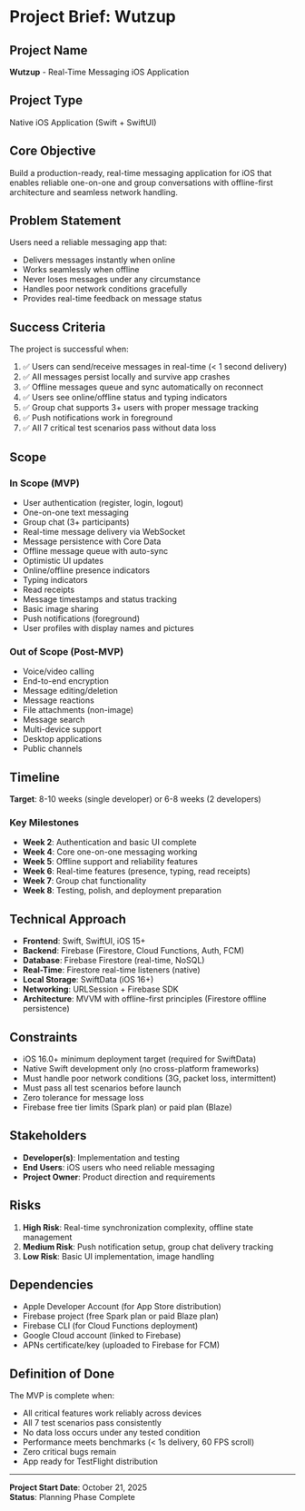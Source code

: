 # Project Brief: Wutzup

## Project Name
**Wutzup** - Real-Time Messaging iOS Application

## Project Type
Native iOS Application (Swift + SwiftUI)

## Core Objective
Build a production-ready, real-time messaging application for iOS that enables reliable one-on-one and group conversations with offline-first architecture and seamless network handling.

## Problem Statement
Users need a reliable messaging app that:
- Delivers messages instantly when online
- Works seamlessly when offline
- Never loses messages under any circumstance
- Handles poor network conditions gracefully
- Provides real-time feedback on message status

## Success Criteria
The project is successful when:
1. ✅ Users can send/receive messages in real-time (< 1 second delivery)
2. ✅ All messages persist locally and survive app crashes
3. ✅ Offline messages queue and sync automatically on reconnect
4. ✅ Users see online/offline status and typing indicators
5. ✅ Group chat supports 3+ users with proper message tracking
6. ✅ Push notifications work in foreground
7. ✅ All 7 critical test scenarios pass without data loss

## Scope

### In Scope (MVP)
- User authentication (register, login, logout)
- One-on-one text messaging
- Group chat (3+ participants)
- Real-time message delivery via WebSocket
- Message persistence with Core Data
- Offline message queue with auto-sync
- Optimistic UI updates
- Online/offline presence indicators
- Typing indicators
- Read receipts
- Message timestamps and status tracking
- Basic image sharing
- Push notifications (foreground)
- User profiles with display names and pictures

### Out of Scope (Post-MVP)
- Voice/video calling
- End-to-end encryption
- Message editing/deletion
- Message reactions
- File attachments (non-image)
- Message search
- Multi-device support
- Desktop applications
- Public channels

## Timeline
**Target**: 8-10 weeks (single developer) or 6-8 weeks (2 developers)

### Key Milestones
- **Week 2**: Authentication and basic UI complete
- **Week 4**: Core one-on-one messaging working
- **Week 5**: Offline support and reliability features
- **Week 6**: Real-time features (presence, typing, read receipts)
- **Week 7**: Group chat functionality
- **Week 8**: Testing, polish, and deployment preparation

## Technical Approach
- **Frontend**: Swift, SwiftUI, iOS 15+
- **Backend**: Firebase (Firestore, Cloud Functions, Auth, FCM)
- **Database**: Firebase Firestore (real-time, NoSQL)
- **Real-Time**: Firestore real-time listeners (native)
- **Local Storage**: SwiftData (iOS 16+)
- **Networking**: URLSession + Firebase SDK
- **Architecture**: MVVM with offline-first principles (Firestore offline persistence)

## Constraints
- iOS 16.0+ minimum deployment target (required for SwiftData)
- Native Swift development only (no cross-platform frameworks)
- Must handle poor network conditions (3G, packet loss, intermittent)
- Must pass all test scenarios before launch
- Zero tolerance for message loss
- Firebase free tier limits (Spark plan) or paid plan (Blaze)

## Stakeholders
- **Developer(s)**: Implementation and testing
- **End Users**: iOS users who need reliable messaging
- **Project Owner**: Product direction and requirements

## Risks
1. **High Risk**: Real-time synchronization complexity, offline state management
2. **Medium Risk**: Push notification setup, group chat delivery tracking
3. **Low Risk**: Basic UI implementation, image handling

## Dependencies
- Apple Developer Account (for App Store distribution)
- Firebase project (free Spark plan or paid Blaze plan)
- Firebase CLI (for Cloud Functions deployment)
- Google Cloud account (linked to Firebase)
- APNs certificate/key (uploaded to Firebase for FCM)

## Definition of Done
The MVP is complete when:
- All critical features work reliably across devices
- All 7 test scenarios pass consistently
- No data loss occurs under any tested condition
- Performance meets benchmarks (< 1s delivery, 60 FPS scroll)
- Zero critical bugs remain
- App ready for TestFlight distribution

---

**Project Start Date**: October 21, 2025  
**Status**: Planning Phase Complete

